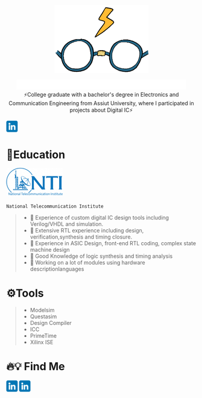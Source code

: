 <p align="center">
  <img width="250" src="https://github.com/GlassesmanZiad/GlassesmanZiad/blob/main/rafsdesign-rafs.gif">
</p>

<p align="center">
  <img width="450"  src="https://github.com/GlassesmanZiad/GlassesmanZiad/blob/main/name.png"><br>
  ⚡College graduate with a bachelor's degree in Electronics and Communication Engineering from Assiut University, where I participated in projects about Digital IC⚡<br>
</p>

[<img src='https://github.com/GlassesmanZiad/GlassesmanZiad/blob/main/linkedin.png'  alt='Linkedin' height='30'>](https://www.linkedin.com/in/ziad572001/)



# 🔭Education
<img width="150"  src="https://github.com/GlassesmanZiad/GlassesmanZiad/blob/main/NTI%20Logo.png"> 

`National Telecommunication Institute`
> * 💎 Experience of custom digital IC design tools including Verilog/VHDL and simulation.
> * 💎 Extensive RTL experience including design, verification,synthesis and timing closure.
> * 💎 Experience in ASIC Design, front-end RTL coding, complex state machine design
> * 💎 Good Knowledge of logic synthesis and timing analysis
> * 💎 Working on a lot of modules using hardware descriptionlanguages


# ⚙️Tools
 > * Modelsim
 > * Questasim
 > * Design Compiler
 > * ICC
 > * PrimeTime
 > * Xilinx ISE


# 🔥💡 Find Me 
[<img src='https://github.com/GlassesmanZiad/GlassesmanZiad/blob/main/linkedin.png'  alt='Linkedin' height='30'>](https://www.linkedin.com/in/ziad572001/)
[<img src='https://github.com/GlassesmanZiad/GlassesmanZiad/blob/main/linkedin.png'  alt='Facebook' height='30'>](https://www.facebook.com/ziad.ahmed.90834/)


